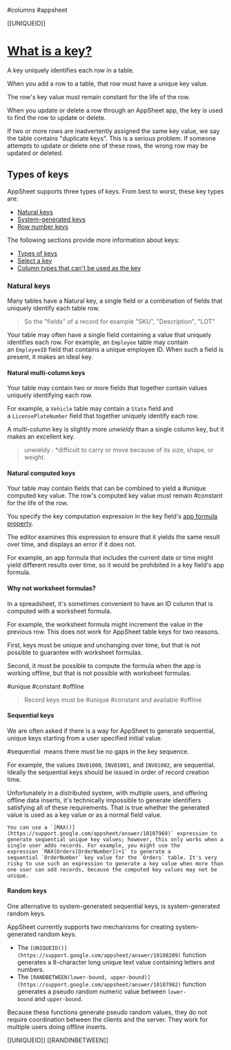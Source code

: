 #columns #appsheet

[[UNIQUEID]]

# [What is a key?](https://support.google.com/appsheet/answer/10106672?visit_id=638071750114024723-586269696&p=key&rd=1#types)

A key uniquely identifies each row in a table.

When you add a row to a table, that row must have a unique key value. 

The row's key value must remain constant for the life of the row.

When you update or delete a row through an AppSheet app, the key is used to find the row to update or delete.

If two or more rows are inadvertently assigned the same key value, we say the table contains "duplicate keys". This is a serious problem. If someone attempts to update or delete one of these rows, the wrong row may be updated or deleted.

## Types of keys

AppSheet supports three types of keys. From best to worst, these key types are:

-   [Natural keys](https://support.google.com/appsheet/answer/10106672?visit_id=638071750114024723-586269696&p=key&rd=1#natural-keys)
-   [System-generated keys](https://support.google.com/appsheet/answer/10106672?visit_id=638071750114024723-586269696&p=key&rd=1#system-generated-key)
-   [Row number keys](https://support.google.com/appsheet/answer/10106672?visit_id=638071750114024723-586269696&p=key&rd=1#row-number-key)

The following sections provide more information about keys:

-   [Types of keys](https://support.google.com/appsheet/answer/10106672?visit_id=638071750114024723-586269696&p=key&rd=1#types)
-   [Select a key](https://support.google.com/appsheet/answer/10106672?visit_id=638071750114024723-586269696&p=key&rd=1#select)
-   [Column types that can't be used as the key](https://support.google.com/appsheet/answer/10106672?visit_id=638071750114024723-586269696&p=key&rd=1#unsupported-column-types)


### Natural keys

Many tables have a Natural key, a single field or a combination of fields that uniquely identify each table row.

> So the "fields" of a record for example "SKU", "Description", "LOT"

Your table may often have a single field containing a value that uniquely identifies each row. For example, an `Employee` table may contain an `EmployeeID` field that contains a unique employee ID. When such a field is present, it makes an ideal key.

#### Natural multi-column keys

Your table may contain two or more fields that together contain values uniquely identifying each row. 

For example, a `Vehicle` table may contain a `State` field and a `LicensePlateNumber` field that together uniquely identify each row. 

A multi-column key is slightly more *unwieldy* than a single column key, but it makes an excellent key.

> unwieldy : *difficult to carry or move because of its size, shape, or weight.

#### Natural computed keys

Your table may contain fields that can be combined to yield a #unique computed key value. The row's computed key value must remain #constant for the life of the row.

You specify the key computation expression in the key field's [app formula property](https://support.google.com/appsheet/answer/10106437).

The editor examines this expression to ensure that it yields the same result over time, and displays an error if it does not. 

For example, an app formula that includes the current date or time might yield different results over time, so it would be prohibited in a key field's app formula.

#### Why not worksheet formulas?

In a spreadsheet, it's sometimes convenient to have an ID column that is computed with a worksheet formula. 

For example, the worksheet formula might increment the value in the previous row. This does not work for AppSheet table keys for two reasons. 

First, keys must be unique and unchanging over time, but that is not possible to guarantee with worksheet formulas. 

Second, it must be possible to compute the formula when the app is working offline, but that is not possible with worksheet formulas.

#unique #constant #offline

> Record keys must be #unique #constant and available #offline 

#### Sequential keys

We are often asked if there is a way for AppSheet to generate sequential, unique keys starting from a user specified initial value. 

#sequential  means there must be no gaps in the key sequence. 

For example, the values `INV01000`, `INV01001`, and `INV01002`, are sequential. Ideally the sequential keys should be issued in order of record creation time.

Unfortunately in a distributed system, with multiple users, and offering offline data inserts, it's technically impossible to generate identifiers satisfying all of these requirements. That is true whether the generated value is used as a key value or as a normal field value.

	You can use a `[MAX()](https://support.google.com/appsheet/answer/10107969)` expression to generate sequential unique key values; however, this only works when a single user adds records. For example, you might use the expression `MAX(Orders[OrderNumber])+1` to generate a sequential `OrderNumber` key value for the `Orders` table. It's very risky to use such an expression to generate a key value when more than one user can add records, because the computed key values may not be unique.


#### Random keys

One alternative to system-generated sequential keys, is system-generated random keys.

AppSheet currently supports two mechanisms for creating system-generated random keys.

-   The `[UNIQUEID()](https://support.google.com/appsheet/answer/10108209)` function generates a 8-character long unique text value containing letters and numbers.
-   The `[RANDBETWEEN(lower-bound, upper-bound)](https://support.google.com/appsheet/answer/10107982)` function generates a pseudo random numeric value between `lower-bound` and `upper-bound`.

Because these functions generate pseudo random values, they do not require coordination between the clients and the server. They work for multiple users doing offline inserts.

[[UNIQUEID]]
[[RANDINBETWEEN]]

